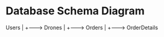 

# Database Schema Diagram
Users
  |
  +---> Drones
  |
  +---> Orders
          |
          +---> OrderDetails
